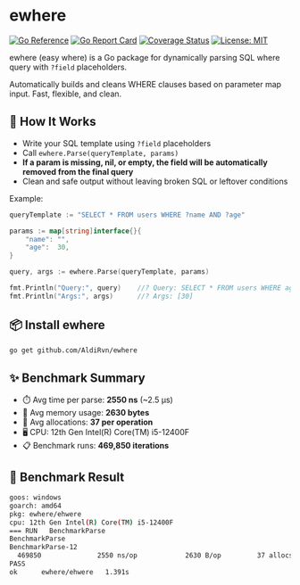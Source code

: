 # ewhere

[![Go Reference](https://pkg.go.dev/badge/github.com/AldiRvn/ewhere.svg)](https://pkg.go.dev/github.com/AldiRvn/ewhere)
[![Go Report Card](https://goreportcard.com/badge/github.com/AldiRvn/ewhere)](https://goreportcard.com/report/github.com/AldiRvn/ewhere)
[![Coverage Status](https://coveralls.io/repos/github/AldiRvn/ewhere/badge.svg?branch=master)](https://coveralls.io/github/AldiRvn/ewhere?branch=master)
[![License: MIT](https://img.shields.io/badge/License-MIT-yellow.svg)](https://opensource.org/licenses/MIT)

ewhere (easy where) is a Go package for dynamically parsing SQL where query with `?field` placeholders.

Automatically builds and cleans WHERE clauses based on parameter map input. Fast, flexible, and clean.

## 🎯 How It Works

- Write your SQL template using `?field` placeholders
- Call `ewhere.Parse(queryTemplate, params)`
- **If a param is missing, nil, or empty, the field will be automatically removed from the final query**
- Clean and safe output without leaving broken SQL or leftover conditions

Example:

```go
queryTemplate := "SELECT * FROM users WHERE ?name AND ?age"

params := map[string]interface{}{
	"name": "",
	"age":  30,
}

query, args := ewhere.Parse(queryTemplate, params)

fmt.Println("Query:", query)    //? Query: SELECT * FROM users WHERE age = ?
fmt.Println("Args:", args)      //? Args: [30]
```

## 📦 Install ewhere

```bash
go get github.com/AldiRvn/ewhere
```

## ✨ Benchmark Summary

- ⏱️ Avg time per parse: **2550 ns** (~2.5 μs)
- 💾 Avg memory usage: **2630 bytes**
- 🔁 Avg allocations: **37 per operation**
- 🖥️ CPU: 12th Gen Intel(R) Core(TM) i5-12400F
- 📋 Benchmark runs: **469,850 iterations**

## 🧪 Benchmark Result

```bash
goos: windows
goarch: amd64
pkg: ewhere/ehwere
cpu: 12th Gen Intel(R) Core(TM) i5-12400F
=== RUN   BenchmarkParse
BenchmarkParse
BenchmarkParse-12
  469850              2550 ns/op            2630 B/op         37 allocs/op
PASS
ok      ewhere/ehwere   1.391s
```